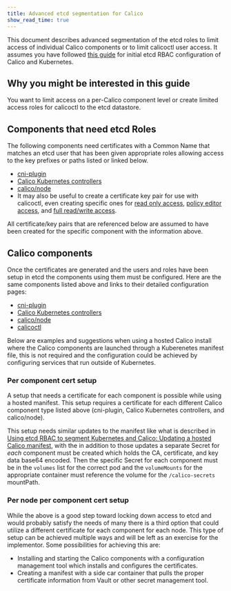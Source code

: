 ```yaml
---
title: Advanced etcd segmentation for Calico
show_read_time: true
---
```


This document describes advanced segmentation of the etcd roles to limit
access of individual Calico components or to limit calicoctl user access.
It assumes you have followed [this guide](kubernetes) for initial etcd
RBAC configuration of Calico and Kubernetes.

## Why you might be interested in this guide

You want to limit access on a per-Calico component level or create limited
access roles for calicoctl to the etcd datastore.

## Components that need etcd Roles

The following components need certificates with a Common Name that matches an
etcd user that has been given appropriate roles allowing access to the key
prefixes or paths listed or linked below.
- [cni-plugin](calico-etcdv2-paths#cni-plugin)
- [Calico Kubernetes controllers](calico-etcdv2-paths#calicokube-controllers)
- [calico/node](calico-etcdv2-paths#caliconode)
- It may also be useful to create a certificate key pair for use with
  calicoctl, even creating specific ones for
  [read only access](calico-etcdv2-paths#calicoctl-read-only-access),
  [policy editor access](calico-etcdv2-paths#calicoctl-policy-editor-access),
  and [full read/write access](calico-etcdv2-paths#calicoctl-full-readwrite-access).

All certificate/key pairs that are referenced below are assumed to have been
created for the specific component with the information above.

## Calico components

Once the certificates are generated and the users and roles have been setup
in etcd the components using them must be configured.  Here are the same
components listed above and links to their detailed configuration pages:
- [cni-plugin]({{site.baseurl}}/{{page.version}}/reference/cni-plugin/configuration)
- [Calico Kubernetes controllers]({{site.baseurl}}/{{page.version}}/reference/kube-controllers/configuration)
- [calico/node]({{site.baseurl}}/{{page.version}}/reference/node/configuration)
- [calicoctl]({{site.baseurl}}/{{page.version}}/reference/calicoctl/setup/etcdv2)

Below are examples and suggestions when using a hosted Calico install where
the Calico components are launched through a Kuberenetes manifest file, this
is not required and the configuration could be achieved by configuring services
that run outside of Kubernetes.

### Per component cert setup

A setup that needs a certificate for each component is possible while using a
hosted manifest.  This setup requires a certificate for each different Calico
component type listed above (cni-plugin, Calico Kubernetes controllers, and
calico/node).

This setup needs similar updates to the manifest like what is described in
[Using etcd RBAC to segment Kubernetes and Calico: Updating a hosted Calico manifest](kubernetes#updating-a-hosted-Calico-manifest),
with the in addition to those updates a separate Secret for *each* component
must be created which holds the CA, certificate, and key data base64 encoded.
Then the specific Secret for each component must be in the `volumes` list
for the correct pod and the `volumeMounts` for the appropriate container must
reference the volume for the `/calico-secrets` mountPath.

### Per node per component cert setup

While the above is a good step toward locking down access to etcd and would
probably satisfy the needs of many there is a third option that could
utilize a different certificate for each component for each node.  This type
of setup can be achieved multiple ways and will be left as an exercise for
the implementor.  Some possibilities for achieving this are:
- Installing and starting the Calico components with a configuration management
  tool which installs and configures the certificates.
- Creating a manifest with a side car container that pulls the proper
  certificate information from Vault or other secret management tool.
